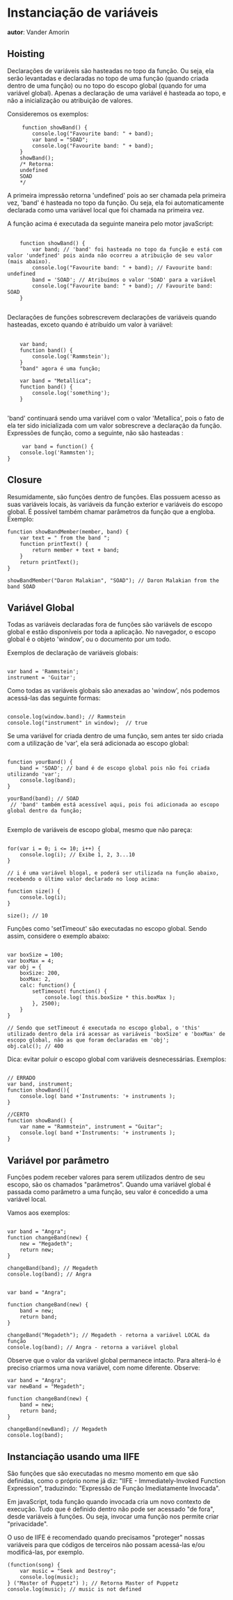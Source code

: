 # Instanciação de variáveis
**autor**: Vander Amorin


## Hoisting

Declarações de variáveis são hasteadas no topo da função. Ou seja, ela serão levantadas e declaradas no topo de uma função (quando criada dentro de uma função) ou no topo do escopo global (quando for uma variável global).
Apenas a declaração de uma variável é hasteada ao topo, e não a inicialização ou atribuição de valores.

Consideremos os exemplos:

<pre>
    <code>function showBand() {
        console.log("Favourite band: " + band);
        var band = "SOAD";
        console.log("Favourite band: " + band); 
    }
    showBand();
    /* Retorna:
    undefined
    SOAD
    */</code>
</pre>

A primeira impressão retorna 'undefined' pois ao ser chamada pela primeira vez, 'band' é hasteada no topo da função. Ou seja, ela foi automaticamente declarada como uma variável local que foi chamada na primeira vez.

A função acima é executada da seguinte maneira pelo motor javaScript:
<pre>
    <code>
    function showBand() {
        var band; // 'band' foi hasteada no topo da função e está com valor 'undefined' pois ainda não ocorreu a atribuição de seu valor (mais abaixo).
        console.log("Favourite band: " + band); // Favourite band: undefined
        band = 'SOAD'; // Atribuímos o valor 'SOAD' para a variável 
        console.log("Favourite band: " + band); // Favourite band: SOAD
    }
    </code>
</pre>

Declarações de funções sobrescrevem declarações de variáveis quando hasteadas, exceto quando é atribuído um valor à variável:

<pre>
    <code>
    var band;
    function band() {
        console.log('Rammstein');
    }
    "band" agora é uma função;

    var band = "Metallica";
    function band() {
        console.log('something');
    }
    </code>
</pre>

'band' continuará sendo uma variável com o valor 'Metallica', pois o fato de ela ter sido inicializada com um valor sobrescreve a declaração da função.
Expressões de função, como a seguinte, não são hasteadas :
<pre>
    <code>var band = function() {
    console.log('Rammsten');
}</code>
</pre>


## Closure

Resumidamente, são funções dentro de funções. Elas possuem acesso as suas variáveis locais, às variáveis da função exterior e variáveis do escopo global. É possível também chamar parâmetros da função que a engloba.
Exemplo:

<pre><code>function showBandMember(member, band) {
    var text = " from the band ";
    function printText() {
        return member + text + band;
    }
    return printText();
}

showBandMember("Daron Malakian", "SOAD"); // Daron Malakian from the band SOAD
</code></pre>

## Variável Global

Todas as variáveis declaradas fora de funções são variávels de escopo global e estão disponíveis por toda a aplicação. No navegador, o escopo global é o objeto 'window', ou o documento por um todo.

Exemplos de declaração de variáveis globais:

<pre><code>
var band = 'Rammstein';
instrument = 'Guitar';
</code></pre>

Como todas as variáveis globais são anexadas ao 'window', nós podemos acessá-las das seguinte formas:

<pre><code>
console.log(window.band); // Rammstein
console.log("instrument" in window);  // true
</code></pre>

Se uma variável for criada dentro de uma função, sem antes ter sido criada com a utilização de 'var', ela será adicionada ao escopo global:

<pre><code>
function yourBand() {
    band = 'SOAD'; // band é de escopo global pois não foi criada utilizando 'var';
    console.log(band);
}

yourBand(band); // SOAD
 // 'band' também está acessível aqui, pois foi adicionada ao escopo global dentro da função;
 </code></pre>

Exemplo de variáveis de escopo global, mesmo que não pareça:

<pre><code>
for(var i = 0; i <= 10; i++) {
    console.log(i); // Exibe 1, 2, 3...10
}

// i é uma variável blogal, e poderá ser utilizada na função abaixo, recebendo o último valor declarado no loop acima:

function size() {
    console.log(i);
}

size(); // 10
</code></pre>

Funções como 'setTimeout' são executadas no escopo global. Sendo assim, considere o exemplo abaixo:

<pre><code>
var boxSize = 100;
var boxMax = 4;
var obj = {
    boxSize: 200,
    boxMax: 2,
    calc: function() {
        setTimeout( function() {
            console.log( this.boxSize * this.boxMax );
        }, 2500);
    }
}

// Sendo que setTimeout é executada no escopo global, o 'this' utilizado dentro dela irá acessar as variáveis 'boxSize' e 'boxMax' de escopo global, não as que foram declaradas em 'obj';
obj.calc(); // 400
</code></pre>

Dica: evitar poluir o escopo global com variáveis desnecessárias. Exemplos:

<pre><code>
// ERRADO
var band, instrument;
function showBand(){
    console.log( band +'Instruments: '+ instruments );
}

//CERTO
function showBand() {
    var name = "Rammstein", instrument = "Guitar";
    console.log( band +'Instruments: '+ instruments );
}</code></pre>

## Variável por parâmetro

Funções podem receber valores para serem utilizados dentro de seu escopo, são os chamados "parâmetros".
Quando uma variável global é passada como parâmetro a uma função, seu valor é concedido a uma variável local.

Vamos aos exemplos:

<pre><code>
var band = "Angra";
function changeBand(new) {
    new = "Megadeth";
    return new;
}

changeBand(band); // Megadeth
console.log(band); // Angra
</code></pre>

<pre><code>
var band = "Angra";

function changeBand(new) {
    band = new;
    return band;
}

changeBand("Megadeth"); // Megadeth - retorna a variável LOCAL da função
console.log(band); // Angra - retorna a variável global
</code></pre>

Observe que o valor da variável global permanece intacto. Para alterá-lo é preciso criarmos uma nova variável, com nome diferente. Observe:

<pre><code>var band = "Angra";
var newBand = "Megadeth";

function changeBand(new) {
    band = new;
    return band;
}

changeBand(newBand); // Megadeth
console.log(band);
</code></pre>


## Instanciação usando uma IIFE

São funções que são executadas no mesmo momento em que são definidas, como o próprio nome já diz: "IIFE - Immediately-Invoked Function Expression", traduzindo: "Expressão de Função Imediatamente Invocada".

Em javaScript, toda função quando invocada cria um novo contexto de execução. Tudo que é definido dentro não pode ser acessado "de fora", desde variáveis à funções. Ou seja, invocar uma função nos permite criar "privacidade".

O uso de IIFE é recomendado quando precisamos "proteger" nossas variáveis para 
que códigos de terceiros não possam acessá-las e/ou modificá-las, por exemplo.

<pre><code>(function(song) {
    var music = "Seek and Destroy";
    console.log(music);
} ("Master of Puppetz") ); // Retorna Master of Puppetz
console.log(music); // music is not defined
</code></pre>
